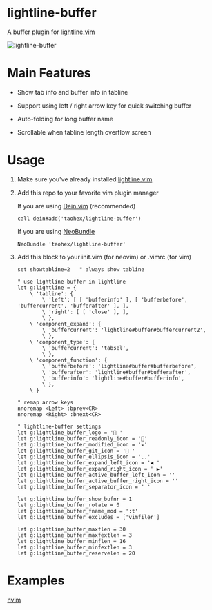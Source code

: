 # lightline-buffer

A buffer plugin for [lightline.vim](https://github.com/itchyny/lightline.vim)

![lightline-buffer](http://taohex.github.io/lightline-buffer/images/lightline-buffer.png)

# Main Features

*	Show tab info and buffer info in tabline

*	Support using left / right arrow key for quick switching buffer

*	Auto-folding for long buffer name

*	Scrollable when tabline length overflow screen

# Usage

1.	Make sure you've already installed [lightline.vim](https://github.com/itchyny/lightline.vim)

2.	Add this repo to your favorite vim plugin manager

	If you are using [Dein.vim](https://github.com/Shougo/dein.vim) (recommended)

	```
	call dein#add('taohex/lightline-buffer')
	```

	If you are using [NeoBundle](https://github.com/Shougo/neobundle.vim)

	```
	NeoBundle 'taohex/lightline-buffer'
	```

3.	Add this block to your init.vim (for neovim) or .vimrc (for vim)

	```
	set showtabline=2	" always show tabline

	" use lightline-buffer in lightline
	let g:lightline = {
		\ 'tabline': {
			\ 'left': [ [ 'bufferinfo' ], [ 'bufferbefore', 'buffercurrent', 'bufferafter' ], ],
			\ 'right': [ [ 'close' ], ],
			\ },
		\ 'component_expand': {
			\ 'buffercurrent': 'lightline#buffer#buffercurrent2',
			\ },
		\ 'component_type': {
			\ 'buffercurrent': 'tabsel',
			\ },
		\ 'component_function': {
			\ 'bufferbefore': 'lightline#buffer#bufferbefore',
			\ 'bufferafter': 'lightline#buffer#bufferafter',
			\ 'bufferinfo': 'lightline#buffer#bufferinfo',
			\ },
		\ }

	" remap arrow keys
	nnoremap <Left> :bprev<CR>
	nnoremap <Right> :bnext<CR>

	" lightline-buffer settings
	let g:lightline_buffer_logo = ' '
	let g:lightline_buffer_readonly_icon = ''
	let g:lightline_buffer_modified_icon = '✭'
	let g:lightline_buffer_git_icon = ' '
	let g:lightline_buffer_ellipsis_icon = '..'
	let g:lightline_buffer_expand_left_icon = '◀ '
	let g:lightline_buffer_expand_right_icon = ' ▶'
	let g:lightline_buffer_active_buffer_left_icon = ''
	let g:lightline_buffer_active_buffer_right_icon = ''
	let g:lightline_buffer_separator_icon = ' '

	let g:lightline_buffer_show_bufnr = 1
	let g:lightline_buffer_rotate = 0
	let g:lightline_buffer_fname_mod = ':t'
	let g:lightline_buffer_excludes = ['vimfiler']

	let g:lightline_buffer_maxflen = 30
	let g:lightline_buffer_maxfextlen = 3
	let g:lightline_buffer_minflen = 16
	let g:lightline_buffer_minfextlen = 3
	let g:lightline_buffer_reservelen = 20
	```

# Examples

[nvim](https://github.com/taohex/nvim)
